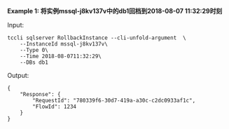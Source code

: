 **Example 1: 将实例mssql-j8kv137v中的db1回档到2018-08-07 11:32:29时刻**



Input: 

```
tccli sqlserver RollbackInstance --cli-unfold-argument  \
    --InstanceId mssql-j8kv137v\
    --Type 0\
    --Time 2018-08-0711:32:29\
    --DBs db1
```

Output: 
```
{
    "Response": {
        "RequestId": "780339f6-30d7-419a-a30c-c2dc0933af1c",
        "FlowId": 1234
    }
}
```

